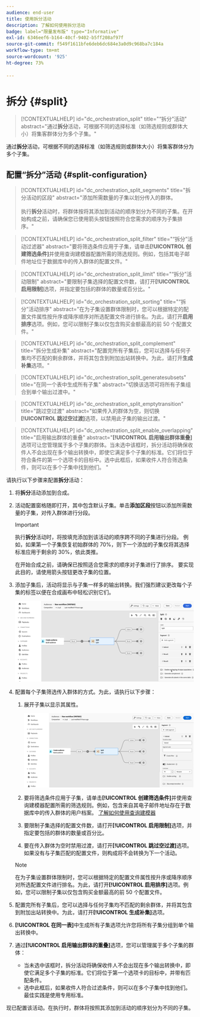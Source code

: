 ```yaml
---
audience: end-user
title: 使用拆分活动
description: 了解如何使用拆分活动
badge: label="限量发布版" type="Informative"
exl-id: 6346eef6-b164-40cf-9402-b5ff208af97f
source-git-commit: f549f1611bfe6deb6dc684e3a0d9c968ba7c184a
workflow-type: tm+mt
source-wordcount: '925'
ht-degree: 73%

---
```


# 拆分 {#split}

>[!CONTEXTUALHELP]
>id="dc_orchestration_split"
>title="“拆分”活动"
>abstract="通过&#x200B;**拆分**&#x200B;活动，可根据不同的选择标准（如筛选规则或群体大小）将集客群体分为多个子集。"

通过&#x200B;**拆分**&#x200B;活动，可根据不同的选择标准（如筛选规则或群体大小）将集客群体分为多个子集。

## 配置“拆分”活动 {#split-configuration}

>[!CONTEXTUALHELP]
>id="dc_orchestration_split_segments"
>title="拆分活动的区段"
>abstract="添加所需数量的子集以划分传入的群体。<br/></br>执行&#x200B;**拆分**&#x200B;活动时，将群体按将其添加到活动的顺序划分为不同的子集。在开始构成之前，请确保您已使用箭头按钮按照符合您需求的顺序为子集排序。"

>[!CONTEXTUALHELP]
>id="dc_orchestration_split_filter"
>title="“拆分”活动过滤器"
>abstract="要将筛选条件应用于子集，请单击&#x200B;**[!UICONTROL 创建筛选条件]**&#x200B;并使用查询建模器配置所需的筛选规则。例如，包括其电子邮件地址位于数据库中的传入群体的配置文件。"

>[!CONTEXTUALHELP]
>id="dc_orchestration_split_limit"
>title="“拆分”活动限制"
>abstract="要限制子集选择的配置文件数，请打开&#x200B;**[!UICONTROL 启用限制]**&#x200B;选项，并指定要包括的群体的数量或百分比。"

>[!CONTEXTUALHELP]
>id="dc_orchestration_split_sorting"
>title="“拆分”活动排序"
>abstract="在为子集设置群体限制时，您可以根据特定的配置文件属性按升序或降序顺序对所选配置文件进行排名。为此，请打开&#x200B;**启用排序**&#x200B;选项。例如，您可以限制子集以仅包含购买金额最高的前 50 个配置文件。"

>[!CONTEXTUALHELP]
>id="dc_orchestration_split_complement"
>title="拆分生成补集"
>abstract="配置完所有子集后，您可以选择与任何子集均不匹配的剩余群体，并将其包含到附加出站转换中。为此，请打开&#x200B;**生成补集**&#x200B;选项。"

>[!CONTEXTUALHELP]
>id="dc_orchestration_split_generatesubsets"
>title="在同一个表中生成所有子集"
>abstract="切换该选项可将所有子集组合到单个输出过渡中。"

>[!CONTEXTUALHELP]
>id="dc_orchestration_split_emptytransition"
>title="跳过空过渡"
>abstract="如果传入的群体为空，则切换&#x200B;**[!UICONTROL 跳过空过渡]**&#x200B;选项，以禁用此子集的输出过渡。"

>[!CONTEXTUALHELP]
>id="dc_orchestration_split_enable_overlapping"
>title="启用输出群体的重叠"
>abstract="**[!UICONTROL 启用输出群体重叠]** 选项可让您管理属于多个子集的群体。当未选中该框时，拆分活动将确保收件人不会出现在多个输出转换中，即使它满足多个子集的标准。它们将位于符合条件的第一个选项卡的目标中。选中此框后，如果收件人符合筛选条件，则可以在多个子集中找到他们。 "

请执行以下步骤来配置&#x200B;**拆分**&#x200B;活动：

1. 将&#x200B;**拆分**&#x200B;活动添加到合成。

1. 活动配置窗格随即打开，其中包含默认子集。单击&#x200B;**添加区段**&#x200B;按钮以添加所需数量的子集，对传入群体进行分段。

   >[!IMPORTANT]
   >
   >执行&#x200B;**拆分**&#x200B;活动时，将按填充添加到该活动的顺序跨不同的子集进行分段。 例如，如果第一个子集恢复初始群体的 70%，则下一个添加的子集仅将其选择标准应用于剩余的 30%，依此类推。
   >
   >在开始合成之前，请确保已按照适合您需求的顺序对子集进行了排序。 要实现此目的，请使用箭头按钮更改子集的位置。

1. 添加子集后，活动将显示与子集一样多的输出转换。我们强烈建议更改每个子集的标签以便在合成画布中轻松识别它们。

   ![](../assets/split.png)

1. 配置每个子集筛选传入群体的方式。为此，请执行以下步骤：

   1. 展开子集以显示其属性。

      ![](../assets/split-subset.png)

   1. 要将筛选条件应用于子集，请单击&#x200B;**[!UICONTROL 创建筛选条件]**&#x200B;并使用查询建模器配置所需的筛选规则。例如，包含来自其电子邮件地址存在于数据库中的传入群体的用户档案。 [了解如何使用查询建模器](../../query/query-modeler-overview.md)

   1. 要限制子集选择的配置文件数，请打开&#x200B;**[!UICONTROL 启用限制]**&#x200B;选项，并指定要包括的群体的数量或百分比。

   1. 要在传入群体为空时禁用过渡，请打开&#x200B;**[!UICONTROL 跳过空过渡]**&#x200B;选项。 如果没有与子集匹配的配置文件，则构成将不会转换为下一个活动。

   >[!NOTE]
   >
   >在为子集设置群体限制时，您可以根据特定的配置文件属性按升序或降序顺序对所选配置文件进行排名。为此，请打开&#x200B;**[!UICONTROL 启用排序]**&#x200B;选项。例如，您可以限制子集以仅包含购买金额最高的前 50 个配置文件。

1. 配置完所有子集后，您可以选择与任何子集均不匹配的剩余群体，并将其包含到附加出站转换中。为此，请打开&#x200B;**[!UICONTROL 生成补集]**&#x200B;选项。

1. **[!UICONTROL 在同一表]**&#x200B;中生成所有子集选项允许您将所有子集分组到单个输出转换中。

1. 通过&#x200B;**[!UICONTROL 启用输出群体的重叠]**&#x200B;选项，您可以管理属于多个子集的群体：

   * 当未选中该框时，拆分活动将确保收件人不会出现在多个输出转换中，即使它满足多个子集的标准。它们将位于第一个选项卡的目标中，并带有匹配条件。
   * 选中此框后，如果收件人符合过滤条件，则可以在多个子集中找到他们。最佳实践是使用专用标准。

现已配置该活动。在执行时，群体将按照其添加到活动的顺序划分为不同的子集。

<!--
## Example{#split-example}

In the following example, the **[!UICONTROL Split]** activity is used to segment an audience into distinct subsets based on the communication channel that we want to use :

* **Subset 1 "push"**: This subset comprises all profiles who have installed our mobile application.
* **Subset 2 "sms"**: Mobile phone users: For the remaining population that did not fall into Subset 1, subset 2 applies a filtering rule to select profiles with mobile phones in the database.
* **Complement transition**: This transition captures all the remaining profiles that did not match Subset 1 or Subset 2. Specifically, it includes profiles who neither installed the mobile application nor have a mobile phone, such as users who haven't installed the mobile app or lack a registered mobile number.

![](../assets/workflow-split-example.png)
-->
